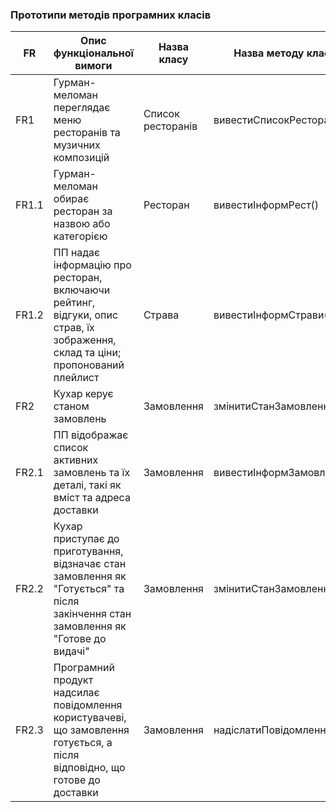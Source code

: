 ### Прототипи методів програмних класів
| FR | Опис функціональної вимоги | Назва класу | Назва методу класу |
| --- | --- | --- | --- |
| FR1 | Гурман-меломан переглядає меню ресторанів та музичних композицій | Список ресторанів | вивестиСписокРесторанів() |
| FR1.1 | Гурман-меломан обирає ресторан за назвою або категорією | Ресторан | вивестиІнформРест()  |
| FR1.2 | ПП надає інформацію про ресторан, включаючи рейтинг, відгуки, опис страв, їх зображення, склад та ціни; пропонований плейлист | Страва | вивестиІнформСтрави() |
| FR2 | Кухар керує станом замовлень | Замовлення | змінитиСтанЗамовлення() |
| FR2.1 | ПП відображає список активних замовлень та їх деталі, такі як вміст та адреса доставки | Замовлення | вивестиІнформЗамовлення() |
| FR2.2 | Кухар приступає до приготування, відзначає стан замовлення як "Готується" та після закінчення стан замовлення як "Готове до видачі" | Замовлення | змінитиСтанЗамовлення() |
| FR2.3 | Програмний продукт надсилає повідомлення користувачеві, що замовлення готується, а після відповідно, що готове до доставки | Замовлення | надіслатиПовідомлення() |
